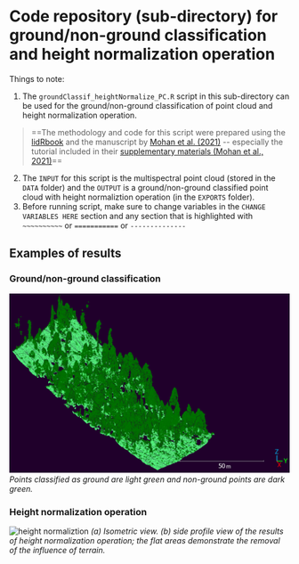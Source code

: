 # Code repository (sub-directory) for ground/non-ground classification and height normalization operation

Things to note:
1. The `groundClassif_heightNormalize_PC.R` script in this sub-directory can be used for the ground/non-ground classification of point cloud and height normalization operation.

> ==The methodology and code for this script were prepared using the [lidRbook](https://r-lidar.github.io/lidRbook/chm.html) and the manuscript by [Mohan et al. (2021)](https://www.degruyter.com/document/doi/10.1515/geo-2020-0290/html?lang=en) -- especially the tutorial included in their [supplementary materials (Mohan et al., 2021)](https://www.degruyter.com/document/doi/10.1515/geo-2020-0290/downloadAsset/suppl/geo-2020-0290_sm.pdf)==

2. The `INPUT` for this script is the multispectral point cloud (stored in the `DATA` folder) and the `OUTPUT` is a ground/non-ground classified point cloud with height normaliztion operation  (in the `EXPORTS` folder). 
3. Before running script, make sure to change variables in the `CHANGE VARIABLES HERE` section and any section that is highlighted with `~~~~~~~~~~` or `===========` or `--------------` 

## Examples of results

### Ground/non-ground classification

![ground non-ground classification](../../docs/ground_nonGround_Classif.png)
*Points classified as ground are light green and non-ground points are dark green.*

### Height normalization operation

![height normaliztion](../../docs/heightNorm_IsoSideProfile.png)
*(a) Isometric view. (b) side profile view of the results of height normalization operation; the flat areas demonstrate the removal of the influence of terrain.* 



